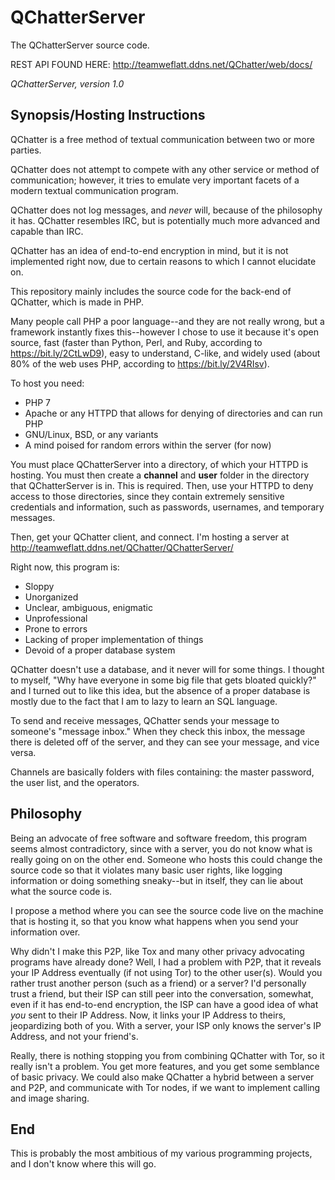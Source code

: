 # QChatterServer
The QChatterServer source code.

REST API FOUND HERE: http://teamweflatt.ddns.net/QChatter/web/docs/

*QChatterServer, version 1.0*
## Synopsis/Hosting Instructions

QChatter is a free method of textual communication between two or more parties. 

QChatter does not attempt to compete with any other service or method of communication; however, it tries to emulate very important facets of a modern textual communication program. 

QChatter does not log messages, and *never* will, because of the philosophy it has. QChatter resembles IRC, but is potentially much more advanced and capable than IRC.

QChatter has an idea of end-to-end encryption in mind, but it is not implemented right now, due to certain reasons to which I cannot elucidate on.

This repository mainly includes the source code for the back-end of QChatter, which is made in PHP. 

Many people call PHP a poor language--and they are not really wrong, but a framework instantly fixes this--however I chose to use it because it's open source, fast (faster than Python, Perl, and Ruby, according to https://bit.ly/2CtLwD9), easy to understand, C-like, and widely used (about 80% of the web uses PHP, according to https://bit.ly/2V4RIsv).

To host you need:

 - PHP 7
 - Apache or any HTTPD that allows for denying of directories and can run PHP
 - GNU/Linux, BSD, or any variants
 - A mind poised for random errors within the server (for now)
 
 You must place QChatterServer into a directory, of which your HTTPD is hosting. You must then create a **channel** and **user** folder in the directory that QChatterServer is in. This is required. Then, use your HTTPD to deny access to those directories, since they contain extremely sensitive credentials and information, such as passwords, usernames, and temporary messages.

Then, get your QChatter client, and connect. I'm hosting a server at http://teamweflatt.ddns.net/QChatter/QChatterServer/


Right now, this program is:

 - Sloppy
 - Unorganized
 - Unclear, ambiguous, enigmatic
 - Unprofessional
 - Prone to errors
 - Lacking of proper implementation of things
 - Devoid of a proper database system
 
QChatter doesn't use a database, and it never will for some things. I thought to myself, "Why have everyone in some big file that gets bloated quickly?" and I turned out to like this idea, but the absence of a proper database is mostly due to the fact that I am to lazy to learn an SQL language.

To send and receive messages, QChatter sends your message to someone's "message inbox." When they check this inbox, the message there is deleted off of the server, and they can see your message, and vice versa. 

Channels are basically folders with files containing: the master password, the user list, and the operators. 

## Philosophy

Being an advocate of free software and software freedom, this program seems almost contradictory, since with a server, you do not know what is really going on on the other end. Someone who hosts this could change the source code so that it violates many basic user rights, like logging information or doing something sneaky--but in itself, they can lie about what the source code is.

I propose a method where you can see the source code live on the machine that is hosting it, so that you know what happens when you send your information over. 

Why didn't I make this P2P, like Tox and many other privacy advocating programs have already done? Well, I had a problem with P2P, that it reveals your IP Address eventually (if not using Tor) to the other user(s). Would you rather trust another person (such as a friend) or a server? I'd personally trust a friend, but their ISP can still peer into the conversation, somewhat, even if it has end-to-end encryption, the ISP can have a good idea of what *you* sent to their IP Address. Now, it links your IP Address to theirs, jeopardizing both of you. With a server, your ISP only knows the server's IP Address, and not your friend's. 

Really, there is nothing stopping you from combining QChatter with Tor, so it really isn't a problem. You get more features, and you get some semblance of basic privacy. We could also make QChatter a hybrid between a server and P2P, and communicate with Tor nodes, if we want to implement calling and image sharing.

## End
This is probably the most ambitious of my various programming projects, and I don't know where this will go.

 
